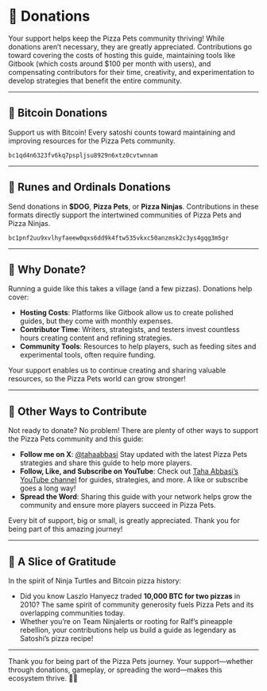 # 🙏 Donations

Your support helps keep the Pizza Pets community thriving! While donations aren’t necessary, they are greatly appreciated. Contributions go toward covering the costs of hosting this guide, maintaining tools like Gitbook (which costs around $100 per month with users), and compensating contributors for their time, creativity, and experimentation to develop strategies that benefit the entire community.

---

## 🍕 Bitcoin Donations

Support us with Bitcoin! Every satoshi counts toward maintaining and improving resources for the Pizza Pets community.

```plaintext
bc1qd4n6323fv6kq7pspljsu8929n6xtz0cvtwnnam
```

---

## 🐾 Runes and Ordinals Donations

Send donations in **$DOG**, **Pizza Pets**, or **Pizza Ninjas**. Contributions in these formats directly support the intertwined communities of Pizza Pets and Pizza Ninjas.

```plaintext
bc1pnf2uu9xvlhyfaeew0qxs6dd9k4ftw535vkxc50anzmsk2c3ys4gqg3m5gr
```

---

## 🍕 Why Donate?

Running a guide like this takes a village (and a few pizzas). Donations help cover:
- **Hosting Costs**: Platforms like Gitbook allow us to create polished guides, but they come with monthly expenses.  
- **Contributor Time**: Writers, strategists, and testers invest countless hours creating content and refining strategies.  
- **Community Tools**: Resources to help players, such as feeding sites and experimental tools, often require funding.  

Your support enables us to continue creating and sharing valuable resources, so the Pizza Pets world can grow stronger!

---

## 🐢 Other Ways to Contribute

Not ready to donate? No problem! There are plenty of other ways to support the Pizza Pets community and this guide:
- **Follow me on X**: [@tahaabbasi](https://x.com/tahaabbasi) Stay updated with the latest Pizza Pets strategies and share this guide to help more players.  
- **Follow, Like, and Subscribe on YouTube**: Check out [Taha Abbasi’s YouTube channel](https://www.youtube.com/TahaAbbasi) for guides, strategies, and more. A like or subscribe goes a long way!  
- **Spread the Word**: Sharing this guide with your network helps grow the community and ensure more players succeed in Pizza Pets.

Every bit of support, big or small, is greatly appreciated. Thank you for being part of this amazing journey!

---

## 🐢 A Slice of Gratitude

In the spirit of Ninja Turtles and Bitcoin pizza history:
- Did you know Laszlo Hanyecz traded **10,000 BTC for two pizzas** in 2010? The same spirit of community generosity fuels Pizza Pets and its overlapping communities today.
- Whether you’re on Team Ninjalerts or rooting for Ralf’s pineapple rebellion, your contributions help us build a guide as legendary as Satoshi’s pizza recipe!

---

Thank you for being part of the Pizza Pets journey. Your support—whether through donations, gameplay, or spreading the word—makes this ecosystem thrive. 🍕🐾